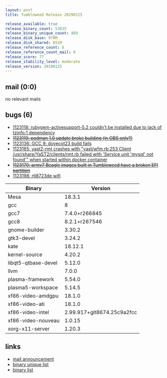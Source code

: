 ```yaml
---
layout: post
title: Tumbleweed Release 20190125

release_available: true
release_binary_count: 53835
release_binary_unique_count: 489
release_disk_base: 970M
release_disk_shared: 651M
release_reference_count: 6
release_reference_count_mail: 0
release_score: 77
release_stability_level: moderate
release_version: 20190125
---
```


## mail (0:0)

no relevant mails

## bugs (6)

<!--more-->

- [1123118: rubygem-activesupport-5.2 couldn't be installed due to lack of tzinfo:1 dependency](https://bugzilla.opensuse.org/show_bug.cgi?id=1123118)
- ~~[1123119: podman 1.0 update broke building (in OBS only?)](https://bugzilla.opensuse.org/show_bug.cgi?id=1123119)~~
- [1123136: GCC 9: dovecot23 build fails](https://bugzilla.opensuse.org/show_bug.cgi?id=1123136)
- [1123165: yast2-rmt crashes with "yast/wfm.rb:253 Client /usr/share/YaST2/clients/rmt.rb failed with 'Service unit 'mysql' not found'" when started within docker container](https://bugzilla.opensuse.org/show_bug.cgi?id=1123165)
- ~~[1123170: armv7 Beagle images built in Tumbleweed have a broken EFI partition](https://bugzilla.opensuse.org/show_bug.cgi?id=1123170)~~
- [1123198: rtl8723de wifi](https://bugzilla.opensuse.org/show_bug.cgi?id=1123198)

Binary | Version
--- | ---
Mesa | 18.3.1
gcc | 8
gcc7 | 7.4.0+r266845
gcc8 | 8.2.1+r267546
gnome-builder | 3.30.2
gtk3-devel | 3.24.2
kate | 18.12.1
kernel-source | 4.20.2
libqt5-qtbase-devel | 5.12.0
llvm | 7.0.0
plasma-framework | 5.54.0
plasma5-workspace | 5.14.5
xf86-video-amdgpu | 18.1.0
xf86-video-ati | 18.1.0
xf86-video-intel | 2.99.917+git8674.25c9a2fcc
xf86-video-nouveau | 1.0.15
xorg-x11-server | 1.20.3

## links

- [mail announcement](https://lists.opensuse.org/opensuse-factory/2019-01/msg00477.html)
- [binary unique list](http://download.tumbleweed.boombatower.com/20190125/rpm.unique.list)
- [binary list](http://download.tumbleweed.boombatower.com/20190125/rpm.list)
